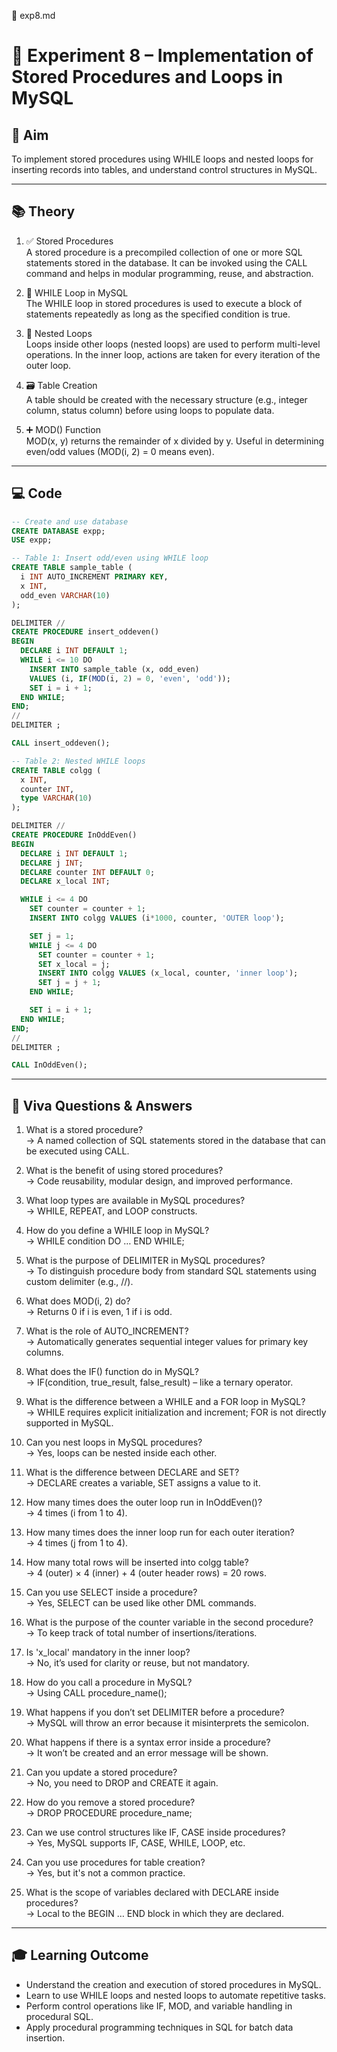 📄 exp8.md

# 🧪 Experiment 8 – Implementation of Stored Procedures and Loops in MySQL

## 🎯 Aim

To implement stored procedures using WHILE loops and nested loops for inserting records into tables, and understand control structures in MySQL.

---

## 📚 Theory

1. ✅ Stored Procedures  
A stored procedure is a precompiled collection of one or more SQL statements stored in the database. It can be invoked using the CALL command and helps in modular programming, reuse, and abstraction.

2. 🔁 WHILE Loop in MySQL  
The WHILE loop in stored procedures is used to execute a block of statements repeatedly as long as the specified condition is true.

3. 🔁 Nested Loops  
Loops inside other loops (nested loops) are used to perform multi-level operations. In the inner loop, actions are taken for every iteration of the outer loop.

4. 🗃️ Table Creation  
A table should be created with the necessary structure (e.g., integer column, status column) before using loops to populate data.

5. ➕ MOD() Function  
MOD(x, y) returns the remainder of x divided by y. Useful in determining even/odd values (MOD(i, 2) = 0 means even).

---

## 💻 Code

```sql
-- Create and use database
CREATE DATABASE expp;
USE expp;

-- Table 1: Insert odd/even using WHILE loop
CREATE TABLE sample_table (
  i INT AUTO_INCREMENT PRIMARY KEY,
  x INT,
  odd_even VARCHAR(10)
);

DELIMITER //
CREATE PROCEDURE insert_oddeven()
BEGIN
  DECLARE i INT DEFAULT 1;
  WHILE i <= 10 DO
    INSERT INTO sample_table (x, odd_even)
    VALUES (i, IF(MOD(i, 2) = 0, 'even', 'odd'));
    SET i = i + 1;
  END WHILE;
END;
//
DELIMITER ;

CALL insert_oddeven();

-- Table 2: Nested WHILE loops
CREATE TABLE colgg (
  x INT,
  counter INT,
  type VARCHAR(10)
);

DELIMITER //
CREATE PROCEDURE InOddEven()
BEGIN
  DECLARE i INT DEFAULT 1;
  DECLARE j INT;
  DECLARE counter INT DEFAULT 0;
  DECLARE x_local INT;

  WHILE i <= 4 DO
    SET counter = counter + 1;
    INSERT INTO colgg VALUES (i*1000, counter, 'OUTER loop');

    SET j = 1;
    WHILE j <= 4 DO
      SET counter = counter + 1;
      SET x_local = j;
      INSERT INTO colgg VALUES (x_local, counter, 'inner loop');
      SET j = j + 1;
    END WHILE;

    SET i = i + 1;
  END WHILE;
END;
//
DELIMITER ;

CALL InOddEven();
```

---

## 🎤 Viva Questions & Answers

1. What is a stored procedure?  
   → A named collection of SQL statements stored in the database that can be executed using CALL.

2. What is the benefit of using stored procedures?  
   → Code reusability, modular design, and improved performance.

3. What loop types are available in MySQL procedures?  
   → WHILE, REPEAT, and LOOP constructs.

4. How do you define a WHILE loop in MySQL?  
   → WHILE condition DO … END WHILE;

5. What is the purpose of DELIMITER in MySQL procedures?  
   → To distinguish procedure body from standard SQL statements using custom delimiter (e.g., //).

6. What does MOD(i, 2) do?  
   → Returns 0 if i is even, 1 if i is odd.

7. What is the role of AUTO_INCREMENT?  
   → Automatically generates sequential integer values for primary key columns.

8. What does the IF() function do in MySQL?  
   → IF(condition, true_result, false_result) – like a ternary operator.

9. What is the difference between a WHILE and a FOR loop in MySQL?  
   → WHILE requires explicit initialization and increment; FOR is not directly supported in MySQL.

10. Can you nest loops in MySQL procedures?  
    → Yes, loops can be nested inside each other.

11. What is the difference between DECLARE and SET?  
    → DECLARE creates a variable, SET assigns a value to it.

12. How many times does the outer loop run in InOddEven()?  
    → 4 times (i from 1 to 4).

13. How many times does the inner loop run for each outer iteration?  
    → 4 times (j from 1 to 4).

14. How many total rows will be inserted into colgg table?  
    → 4 (outer) × 4 (inner) + 4 (outer header rows) = 20 rows.

15. Can you use SELECT inside a procedure?  
    → Yes, SELECT can be used like other DML commands.

16. What is the purpose of the counter variable in the second procedure?  
    → To keep track of total number of insertions/iterations.

17. Is 'x_local' mandatory in the inner loop?  
    → No, it’s used for clarity or reuse, but not mandatory.

18. How do you call a procedure in MySQL?  
    → Using CALL procedure_name();

19. What happens if you don’t set DELIMITER before a procedure?  
    → MySQL will throw an error because it misinterprets the semicolon.

20. What happens if there is a syntax error inside a procedure?  
    → It won’t be created and an error message will be shown.

21. Can you update a stored procedure?  
    → No, you need to DROP and CREATE it again.

22. How do you remove a stored procedure?  
    → DROP PROCEDURE procedure_name;

23. Can we use control structures like IF, CASE inside procedures?  
    → Yes, MySQL supports IF, CASE, WHILE, LOOP, etc.

24. Can you use procedures for table creation?  
    → Yes, but it's not a common practice.

25. What is the scope of variables declared with DECLARE inside procedures?  
    → Local to the BEGIN … END block in which they are declared.

---

## 🎓 Learning Outcome

- Understand the creation and execution of stored procedures in MySQL.
- Learn to use WHILE loops and nested loops to automate repetitive tasks.
- Perform control operations like IF, MOD, and variable handling in procedural SQL.
- Apply procedural programming techniques in SQL for batch data insertion.


